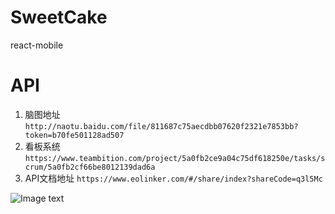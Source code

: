 # SweetCake
react-mobile

# API
1. 脑图地址
`http://naotu.baidu.com/file/811687c75aecdbb07620f2321e7853bb?token=b70fe501128ad507`
2. 看板系统
`https://www.teambition.com/project/5a0fb2ce9a04c75df618250e/tasks/scrum/5a0fb2cf66be8012139dad6a`
3. API文档地址
`https://www.eolinker.com/#/share/index?shareCode=q3l5Mc`

![Image text](https://github.com/Chloe-huang/PROJECT--REACT/tree/master/src/containers/Images/Sweet.gif)

